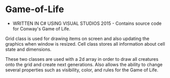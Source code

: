 # Game-of-Life
- WRITTEN IN C# USING VISUAL STUDIOS 2015 -
Contains source code for Conway's Game of Life.

Grid class is used for drawing items on screen and also updating the graphics when window is resized. 
Cell class stores all information about cell state and dimensions. 

These two classes are used with a 2d array in order to draw all creatures onto the grid and create next generations.
Also allows the ability to change several properties such as visibility, color, and rules for the Game of Life.
